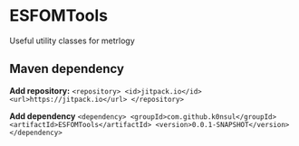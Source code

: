 # ESFOMTools

Useful utility classes for metrlogy

## Maven dependency
**Add repository:**
``<repository>
<id>jitpack.io</id>
<url>https://jitpack.io</url>
</repository>``

**Add dependency**
``<dependency>
<groupId>com.github.k0nsul</groupId>
<artifactId>ESFOMTools</artifactId>
<version>0.0.1-SNAPSHOT</version>
</dependency>``

